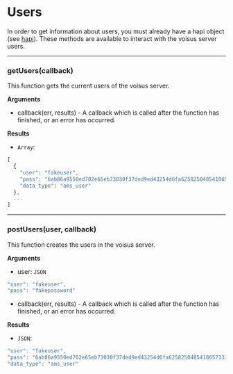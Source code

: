 # Users

In order to get information about users, you must already have a hapi object (see [hapi][docs_hapi]). These methods are available to interact with the voisus server users.

---------------------------------------

### getUsers(callback)

This function gets the current users of the voisus server.

__Arguments__

* callback(err, results) - A callback which is called after the function has finished, or an error has occurred.

__Results__

* `Array`:

```javascript
[
  {
    "user": "fakeuser",
    "pass": "6ab86a9550ed702e65eb73030f37ded9ed43254d6fa6258250485418657333876ca399e724567f58bdda6fcc195d011f365aa8dfe22c67ddaea6b56cddede78c",
    "data_type": "ams_user"
  },
  ...
]
```

---------------------------------------

### postUsers(user, callback)

This function creates the users in the voisus server.

__Arguments__

* user: `JSON`

```javascript
"user": "fakeuser",
"pass": "fakepassword"
```

* callback(err, results) - A callback which is called after the function has finished, or an error has occurred.

__Results__

* `JSON`:

```javascript
"user": "fakeuser",
"pass": "6ab86a9550ed702e65eb73030f37ded9ed43254d6fa6258250485418657333876ca399e724567f58bdda6fcc195d011f365aa8dfe22c67ddaea6b56cddede78c",
"data_type": "ams_user"
```

[docs_hapi]: https://github.com/astilabs/node-voisus/blob/master/docs/hapi.md
